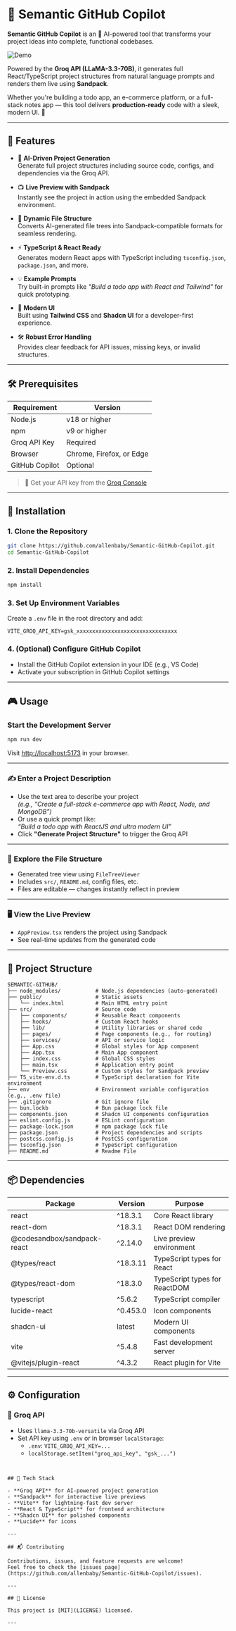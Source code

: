 # 🌟 Semantic GitHub Copilot

**Semantic GitHub Copilot** is an 🚀 AI-powered tool that transforms your project ideas into complete, functional codebases.  

![Demo](public/preview.gif)




Powered by the **Groq API (LLaMA-3.3-70B)**, it generates full React/TypeScript project structures from natural language prompts and renders them live using **Sandpack**.

Whether you're building a todo app, an e-commerce platform, or a full-stack notes app — this tool delivers **production-ready** code with a sleek, modern UI. 🎨

---

## 🎉 Features

- 🧠 **AI-Driven Project Generation**  
  Generate full project structures including source code, configs, and dependencies via the Groq API.

- 📺 **Live Preview with Sandpack**  
  Instantly see the project in action using the embedded Sandpack environment.

- 📂 **Dynamic File Structure**  
  Converts AI-generated file trees into Sandpack-compatible formats for seamless rendering.

- ⚡ **TypeScript & React Ready**  
  Generates modern React apps with TypeScript including `tsconfig.json`, `package.json`, and more.

- 💡 **Example Prompts**  
  Try built-in prompts like _"Build a todo app with React and Tailwind"_ for quick prototyping.

- 🎨 **Modern UI**  
  Built using **Tailwind CSS** and **Shadcn UI** for a developer-first experience.

- 🛠️ **Robust Error Handling**  
  Provides clear feedback for API issues, missing keys, or invalid structures.

---

## 🛠️ Prerequisites

| Requirement      | Version        |
|------------------|----------------|
| Node.js          | v18 or higher  |
| npm              | v9 or higher   |
| Groq API Key     | Required       |
| Browser          | Chrome, Firefox, or Edge |
| GitHub Copilot   | Optional       |

> 🔑 Get your API key from the [Groq Console](https://console.groq.com)

---

## 🚀 Installation

### 1. Clone the Repository

```bash
git clone https://github.com/allenbaby/Semantic-GitHub-Copilot.git
cd Semantic-GitHub-Copilot
```

### 2. Install Dependencies

```bash
npm install
```

### 3. Set Up Environment Variables

Create a `.env` file in the root directory and add:

```env
VITE_GROQ_API_KEY=gsk_xxxxxxxxxxxxxxxxxxxxxxxxxxxxxxxx
```

### 4. (Optional) Configure GitHub Copilot

- Install the GitHub Copilot extension in your IDE (e.g., VS Code)
- Activate your subscription in GitHub Copilot settings

---

## 🎮 Usage

### Start the Development Server

```bash
npm run dev
```

Visit [http://localhost:5173](http://localhost:5173) in your browser.

---

### ✍️ Enter a Project Description

- Use the text area to describe your project  
  _(e.g., “Create a full-stack e-commerce app with React, Node, and MongoDB”)_
- Or use a quick prompt like:  
  _“Build a todo app with ReactJS and ultra modern UI”_
- Click **"Generate Project Structure"** to trigger the Groq API

---

### 📁 Explore the File Structure

- Generated tree view using `FileTreeViewer`
- Includes `src/`, `README.md`, config files, etc.
- Files are editable — changes instantly reflect in preview

---

### 🖥️ View the Live Preview

- `AppPreview.tsx` renders the project using Sandpack
- See real-time updates from the generated code

---

## 📂 Project Structure

```
SEMANTIC-GITHUB/
├── node_modules/           # Node.js dependencies (auto-generated)
├── public/                 # Static assets
│   └── index.html          # Main HTML entry point
├── src/                    # Source code
│   ├── components/         # Reusable React components
│   ├── hooks/              # Custom React hooks
│   ├── lib/                # Utility libraries or shared code
│   ├── pages/              # Page components (e.g., for routing)
│   ├── services/           # API or service logic
│   ├── App.css             # Global styles for App component
│   ├── App.tsx             # Main App component
│   ├── index.css           # Global CSS styles
│   ├── main.tsx            # Application entry point
│   └── Preview.css         # Custom styles for Sandpack preview
├── TS_vite-env.d.ts        # TypeScript declaration for Vite environment
├── env                     # Environment variable configuration (e.g., .env file)
├── .gitignore              # Git ignore file
├── bun.lockb               # Bun package lock file
├── components.json         # Shadcn UI components configuration
├── eslint.config.js        # ESLint configuration
├── package-lock.json       # npm package lock file
├── package.json            # Project dependencies and scripts
├── postcss.config.js       # PostCSS configuration
├── tsconfig.json           # TypeScript configuration
├── README.md               # Readme File
```

---

## 📦 Dependencies

| Package                        | Version     | Purpose                      |
|--------------------------------|-------------|------------------------------|
| react                          | ^18.3.1     | Core React library           |
| react-dom                      | ^18.3.1     | React DOM rendering          |
| @codesandbox/sandpack-react    | ^2.14.0     | Live preview environment     |
| @types/react                   | ^18.3.11    | TypeScript types for React   |
| @types/react-dom              | ^18.3.0     | TypeScript types for ReactDOM|
| typescript                     | ^5.6.2      | TypeScript compiler          |
| lucide-react                   | ^0.453.0    | Icon components              |
| shadcn-ui                      | latest      | Modern UI components         |
| vite                           | ^5.4.8      | Fast development server      |
| @vitejs/plugin-react           | ^4.3.2      | React plugin for Vite        |

---

## ⚙️ Configuration

### 🔑 Groq API

- Uses `llama-3.3-70b-versatile` via Groq API
- Set API key using `.env` or in browser `localStorage`:
  - `.env`: `VITE_GROQ_API_KEY=...`
  - `localStorage.setItem("groq_api_key", "gsk_...")`

```


## 🧠 Tech Stack

- **Groq API** for AI-powered project generation
- **Sandpack** for interactive live previews
- **Vite** for lightning-fast dev server
- **React & TypeScript** for frontend architecture
- **Shadcn UI** for polished components
- **Lucide** for icons

---

## 📬 Contributing

Contributions, issues, and feature requests are welcome!  
Feel free to check the [issues page](https://github.com/allenbaby/Semantic-GitHub-Copilot/issues).

---

## 📄 License

This project is [MIT](LICENSE) licensed.

---